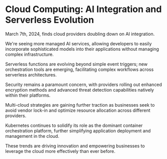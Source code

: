 # Cloud Computing: AI Integration and Serverless Evolution

March 7th, 2024, finds cloud providers doubling down on AI integration.

We're seeing more managed AI services, allowing developers to easily incorporate sophisticated models into their applications without managing complex infrastructure.

Serverless functions are evolving beyond simple event triggers; new orchestration tools are emerging, facilitating complex workflows across serverless architectures.

Security remains a paramount concern, with providers rolling out enhanced encryption methods and advanced threat detection capabilities natively within their platforms.

Multi-cloud strategies are gaining further traction as businesses seek to avoid vendor lock-in and optimize resource allocation across different providers.

Kubernetes continues to solidify its role as the dominant container orchestration platform, further simplifying application deployment and management in the cloud.

These trends are driving innovation and empowering businesses to leverage the cloud more effectively than ever before.
